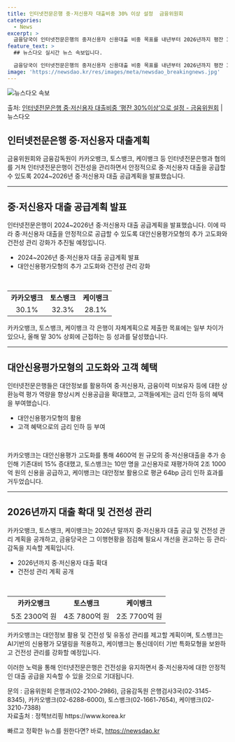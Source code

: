 ```yaml
---
title: 인터넷전문은행 중·저신용자 대출비중 30% 이상 설정  금융위원회
categories:
  - News
excerpt: >
  금융당국이 인터넷전문은행의 중저신용자 신용대출 비중 목표를 내년부터 2026년까지 평잔 30% 이상으로 설정…
feature_text: >
  ## 뉴스다오 실시간 뉴스 속보입니다.

  금융당국이 인터넷전문은행의 중저신용자 신용대출 비중 목표를 내년부터 2026년까지 평잔 30% 이상으로 설정…
image: 'https://newsdao.kr/res/images/meta/newsdao_breakingnews.jpg'
---
```


![뉴스다오 속보](https://newsdao.kr/res/images/meta/newsdao_breakingnews.jpg)

<p>출처: <a href="https://newsdao.kr/2885" rel="dofollow">인터넷전문은행 중·저신용자 대출비중 ‘평잔 30%이상’으로 설정 - 금융위원회</a> | 뉴스다오</p>

<h2>인터넷전문은행 중·저신용자 대출계획</h2>
<p data-ke-size="size16">금융위원회와 금융감독원이 카카오뱅크, 토스뱅크, 케이뱅크 등 인터넷전문은행과 협의를 거쳐 인터넷전문은행이 건전성을 관리하면서 안정적으로 중·저신용자 대출을 공급할 수 있도록 2024~2026년 중·저신용자 대출 공급계획을 발표했습니다.</p>
<hr>

<h2 data-ke-size="size26">중·저신용자 대출 공급계획 발표</h2>
<p data-ke-size="size16">인터넷전문은행이 2024~2026년 중·저신용자 대출 공급계획을 발표했습니다. 이에 따라 중·저신용자 대출을 안정적으로 공급할 수 있도록 대안신용평가모형의 추가 고도화와 건전성 관리 강화가 추진될 예정입니다.</p>
<ul>
<li>2024~2026년 중·저신용자 대출 공급계획 발표</li>
<li>대안신용평가모형의 추가 고도화와 건전성 관리 강화</li>
</ul>
<p data-ke-size="size16">&nbsp;</p>
<table>
<tbody>
<tr>
<td style="text-align: center; height: 17px;"><b>카카오뱅크</b></td>
<td style="text-align: center; height: 17px;"><b>토스뱅크</b></td>
<td style="text-align: center; height: 17px;"><b>케이뱅크</b></td>
</tr>
<tr>
<td style="text-align: center; height: 17px;">30.1%</td>
<td style="text-align: center; height: 17px;">32.3%</td>
<td style="text-align: center; height: 17px;">28.1%</td>
</tr>
</tbody>
</table>
<p>카카오뱅크, 토스뱅크, 케이뱅크 각 은행이 자체계획으로 제출한 목표에는 일부 차이가 있으나, 올해 말 30% 상회에 근접하는 등 성과를 달성했습니다.</p>
<hr>

<h2 data-ke-size="size26">대안신용평가모형의 고도화와 고객 혜택</h2>
<p data-ke-size="size16">인터넷전문은행들은 대안정보를 활용하여 중·저신용자, 금융이력 미보유자 등에 대한 상환능력 평가 역량을 향상시켜 신용공급을 확대했고, 고객들에게는 금리 인하 등의 혜택을 부여했습니다.</p>
<ul>
<li>대안신용평가모형의 활용</li>
<li>고객 혜택으로의 금리 인하 등 부여</li>
</ul>
<p data-ke-size="size16">&nbsp;</p>
<p>카카오뱅크는 대안신용평가 고도화를 통해 4600억 원 규모의 중·저신용대출을 추가 승인해 기존대비 15% 증대했고, 토스뱅크는 10만 명을 고신용자로 재평가하여 2조 1000억 원의 신용을 공급하고, 케이뱅크는 대안정보 활용으로 평균 64bp 금리 인하 효과를 거두었습니다.</p>
<hr>

<h2 data-ke-size="size26">2026년까지 대출 확대 및 건전성 관리</h2>
<p data-ke-size="size16">카카오뱅크, 토스뱅크, 케이뱅크는 2026년 말까지 중·저신용자 대출 공급 및 건전성 관리 계획을 공개하고, 금융당국은 그 이행현황을 점검해 필요시 개선을 권고하는 등 관리·감독을 지속할 계획입니다.</p>
<ul>
<li>2026년까지 중·저신용자 대출 확대</li>
<li>건전성 관리 계획 공개</li>
</ul>
<p data-ke-size="size16">&nbsp;</p>
<table>
<tbody>
<tr>
<td style="text-align: center; height: 17px;"><b>카카오뱅크</b></td>
<td style="text-align: center; height: 17px;"><b>토스뱅크</b></td>
<td style="text-align: center; height: 17px;"><b>케이뱅크</b></td>
</tr>
<tr>
<td style="text-align: center; height: 17px;">5조 2300억 원</td>
<td style="text-align: center; height: 17px;">4조 7800억 원</td>
<td style="text-align: center; height: 17px;">2조 7700억 원</td>
</tr>
</tbody>
</table>
<p>카카오뱅크는 대안정보 활용 및 건전성 및 유동성 관리를 제고할 계획이며, 토스뱅크는 AI기반의 신용평가 모델링을 적용하고, 케이뱅크는 통신데이터 기반 특화모형을 보완하고 건전성 관리를 강화할 예정입니다.</p>
<p>이러한 노력을 통해 인터넷전문은행은 건전성을 유지하면서 중·저신용자에 대한 안정적인 대출 공급을 지속할 수 있을 것으로 기대됩니다.</p>
<footer>문의 : 금융위원회 은행과(02-2100-2986), 금융감독원 은행검사3국(02-3145-8345), 카카오뱅크(02-6288-6000), 토스뱅크(02-1661-7654), 케이뱅크(02-3210-7388) <br> 자료출처 : 정책브리핑 https://www.korea.kr</footer>
<p data-ke-size="size16"></p> 

빠르고 정확한 뉴스를 원한다면? 바로, <a href="https://newsdao.kr" rel="dofollow">https://newsdao.kr</a>


    
